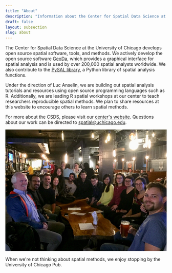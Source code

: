 ```yaml
---
title: "About"
description: "Information about the Center for Spatial Data Science at the University of Chicago and what we do"
draft: false
layout: subsection
slug: about
---
```


The Center for Spatial Data Science at the University of Chicago develops open source spatial software, tools, and methods. We actively develop the open source software [GeoDa](http://geodacenter.github.io), which provides a graphical interface for spatial analysis and is used by over 200,000 spatial analysts worldwide. We also contribute to the [PySAL library](https://pysal.readthedocs.io/en/latest/), a Python library of spatial analysis functions. 

Under the direction of Luc Anselin, we are building out spatial analysis tutorials and resources using open source programming languages such as R. Additionally, we are leading R spatial workshops at our center to teach researchers reproducible spatial methods. We plan to share resources at this website to encourage others to learn spatial methods.

For more about the CSDS, please visit our [center's website](https://spatial.uchicago.edu). Questions about our work can be directed to spatial@uchicago.edu.

![Photo of the Center for Spatial Data Science Team](about/csds_team.jpg)

When we're not thinking about spatial methods, we enjoy stopping by the University of Chicago Pub.
